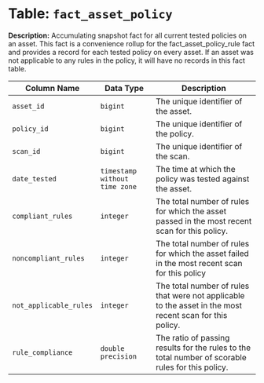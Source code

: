# Table: `fact_asset_policy`

**Description:** Accumulating snapshot fact for all current tested policies on an asset. This fact is a convenience rollup for the fact_asset_policy_rule fact and provides a record for each tested policy on every asset. If an asset was not applicable to any rules in the policy, it will have no records in this fact table.


| Column Name | Data Type | Description |
|-------------|-----------|-------------|
| `asset_id` | `bigint` | The unique identifier of the asset. |
| `policy_id` | `bigint` | The unique identifier of the policy. |
| `scan_id` | `bigint` | The unique identifier of the scan. |
| `date_tested` | `timestamp without time zone` | The time at which the policy was tested against the asset. |
| `compliant_rules` | `integer` | The total number of rules for which the asset passed in the most recent scan for this policy. |
| `noncompliant_rules` | `integer` | The total number of rules for which the asset failed in the most recent scan for this policy |
| `not_applicable_rules` | `integer` | The total number of rules that were not applicable to the asset in the most recent scan for this policy. |
| `rule_compliance` | `double precision` | The ratio of passing results for the rules to the total number of scorable rules for this policy. |
